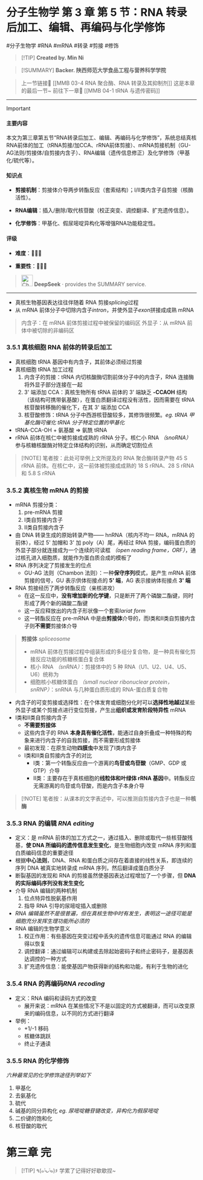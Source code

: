 # 分子生物学 第 3 章 第 5 节：RNA 转录后加工、编辑、再编码与化学修饰
#分子生物学 #RNA #mRNA #转录 #剪接 #修饰


> [!TIP] **Created by. Min Ni**

> [!SUMMARY] **Backer. 陕西师范大学食品工程与营养科学学院**

> 上一节链接🔗 [[MMB 03-4 RNA 聚合酶、RNA 转录及其抑制剂]]
> 这是本章的最后一节~
> 前往下一章🚀 [[MMB 04-1 tRNA 与遗传密码]]

---

> [!IMPORTANT] 
> 
> #### 主要内容
> 
> 本文为第三章第五节“RNA转录后加工、编辑、再编码与化学修饰”，系统总结真核RNA前体的加工（tRNA剪接/加CCA、rRNA前体剪接）、mRNA剪接机制（GU-AG法则/剪接体/自剪接内含子）、RNA编辑（遗传信息修正）及化学修饰（甲基化/硫代等）。
> 
> #### 知识点
> 
> - **剪接机制**：剪接体介导两步转酯反应（套索结构）；Ⅰ/Ⅱ类内含子自剪接（核酶活性）。
>     
> - **RNA编辑**：插入/删除/取代核苷酸（校正突变、调控翻译、扩充遗传信息）。
>     
> - **化学修饰**：甲基化、假尿嘧啶异构化等增强RNA功能稳定性。
>     
> 
> #### 评级
> 
> - **难度**：🌿🌿🌿
>     
> - **重要性**：🌟🌟🌟
> 
>><img src="https://img.icons8.com/?size=100&id=YWOidjGxCpFW&format=png&color=000000" alt="ChatGPT Icon" width="30" height="30" style="margin-bottom: -7px;"> **DeepSeek** · provides the SUMMARY service.

---
- 真核生物基因表达往往伴随着 RNA 剪接*splicing*过程
- 从 mRNA 前体分子中切除内含子*intron*，并使外显子*exon*拼接成成熟 mRNA

> 内含子：在 mRNA 前体剪接过程中被保留的编码区
> 外显子：从 mRNA 前体中被切除的非编码区

### 3.5.1 真核细胞 RNA 前体的转录后加工
- 真核细胞 tRNA 基因中有内含子，其前体必须经过剪接
- 真核细胞 tRNA 加工过程
	1. 内含子的剪接：tRNA 内切核酸酶切割前体分子中的内含子，RNA 连接酶将外显子部分连接在一起
	2. 3' 端添加 CCA：真核生物所有 tRNA 前体的 3' 端缺乏 **-CCAOH** 结构（该结构可携带氨基酸），在蛋白质翻译过程没有活性，因而需要在 tRNA 核苷酸转移酶的催化下，在其 3' 端添加 CCA
	3. 核苷酸修饰：tRNA 分子中西游核苷酸较多，其修饰很频繁。*eg. tRNA 甲基化酶可催化 tRNA 分子特定位置的甲基化*
- tRNA-CCA-OH + 氨基酸 $\Rightarrow$ 氨酰 tRNA
- rRNA 前体在核仁中被剪接成成熟的 rRNA 分子。核仁小 RNA *（snoRNA）* 参与核糖核酸酶对特定立体结构的识别，从而确定切割位点

>[!NOTE] 笔者按：此处可举例上文所提及的 RNA 聚合酶Ⅰ转录产物 45 S rRNA 前体。在核仁中，这一前体被剪接成成熟的 18 S rRNA、28 S rRNA 和 5.8 S rRNA

### 3.5.2 真核生物 mRNA 的剪接
- mRNA 剪接分类：
	1. pre-mRNA 剪接
	2. Ⅰ类自剪接内含子
	3. Ⅱ类自剪接内含子
- 由 DNA 转录生成的原始转录产物—— hnRNA（核内不均一 RNA，mRNA 的前体），经过 5' 加帽和 3' 加 poly（A）尾，再经过 RNA 剪接，编码蛋白质的外显子部分就连接成为一个连续的可读框 *（open reading frame，ORF）*，通过核孔进入细胞质，就能作为蛋白质合成的模板了
- RNA 序列决定了剪接发生的位点
	- GU-AG 法则（Chambon 法则）：一种**保守序列**模式，是产生 mRNA 前体剪接的信号，GU 表示供体衔接点的 **5' 端**，AG 表示接纳体衔接点 **3' 端**
- RNA 剪接经历了两步转酯反应（亲核进攻）
	- 在这一反应中，**没有增加新的化学键**，只是断开了两个磷酸二酯键，同时形成了两个新的磷酸二酯键
	- 这一反应释放出的内含子形状像一个套索*lariat form*
	- 这一转酯反应在 pre-mRNA 中是由**剪接体**介导的，而Ⅰ类和Ⅱ类自剪接内含子则**不需要**剪接体介导

> **剪接体** *spliceosome*
> - mRNA 前体在剪接过程中组装形成的多组分复合物，是一种具有催化剪接反应功能的核糖核蛋白复合体
> - 核小 RNA *（snRNA）*：剪接体中的 5 种 RNA（U1、U2、U4、U5、U6）统称为
> - 细胞核小核糖体蛋白 *（small nuclear ribonuclear protein，snRNP）*：snRNA 与几种蛋白质形成的 RNA-蛋白质复合物

- 内含子的可变剪接或选择性：在个体发育或细胞分化时可以**选择性地越过**某些外显子或某个剪接点进行变位剪接，产生出**组织或发育阶段特异性** mRNA
- Ⅰ类和Ⅱ类自剪接内含子
	- **不需要剪接体**
	- 这些内含子的 RNA **本身具有催化活性**，能通过自身折叠成一种特殊的构象来进行内含子的自我剪接，而不需要形成剪接体
	- 最初发现：在原生动物**四膜虫**中发现了Ⅰ类内含子
	- Ⅰ类和Ⅱ类自剪接内含子的对比
		- Ⅰ类：第一个转酯反应由一个游离的**鸟苷或鸟苷酸**（GMP、GDP 或 GTP）介导
		- Ⅱ类：主要存在于真核细胞的**线粒体和叶绿体 rRNA 基因**中。转酯反应无需游离的鸟苷或鸟苷酸，而是内含子本身介导

> [!NOTE] 笔者按：从课本的文字表述中，可以推测自剪接内含子也是一种**核酶**


### 3.5.3 RNA 的编辑 *RNA editing*
- 定义：是 mRNA 前体的加工方式之一，通过插入、删除或取代一些核苷酸残基，**使 DNA 所编码的遗传信息发生变化**，是生物细胞内改变 mRNA 序列和蛋白质编码信息的重要途径
- 根据**中心法则**，DNA、RNA 和蛋白质之间存在着直接的线性关系，即连续的序列 DNA 被真实地转录成 mRNA 序列，然后翻译成蛋白质分子
- 断裂基因的发现和 RNA 的剪接虽然使基因表达过程增加了一个步骤，但 **DNA 的实际编码序列没有发生变化**
- 介导 RNA 编辑的两种机制
	1. 位点特异性脱氨基作用
	2. 指导 RNA 引导的尿嘧啶插入或删除
- *RNA 编辑虽然不是很普遍，但在真核生物中时有发生，表明这一途径可能是细胞充分发挥生理功能所必须的*
- RNA 编辑的生物学意义
	1. 校正作用：有些基因在突变过程中丢失的遗传信息可能通过 RNA 的编辑得以恢复
	2. 调控翻译：通过编辑可以构建或去除起始密码子和终止密码子，是基因表达调控的一种方式
	3. 扩充遗传信息：能使基因产物获得新的结构和功能，有利于生物的进化
### 3.5.4 RNA 的再编码*RNA recoding*
- 定义：RNA 编码和读码方式的改变
	- 展开来说：mRNA 在某些情况下不是以固定的方式被翻译，而可以改变原来的编码信息，以不同的方式进行翻译
- 举例：
	- +1/-1 移码
	- 核糖体跳跃
	- 终止子通读
### 3.5.5 RNA 的化学修饰
*六种最常见的化学修饰途径列举如下*
1. 甲基化
2. 去氨基化
3. 硫代
4. 碱基的同分异构化 *eg. 尿嘧啶糖苷键改变，异构化为假尿嘧啶*
5. 二价键的饱和化
6. 核苷酸的取代

# 第三章 完

> [!TIP] ٩(๑˃̵ᴗ˂̵๑)۶ 学累了记得好好歇歇捏~
